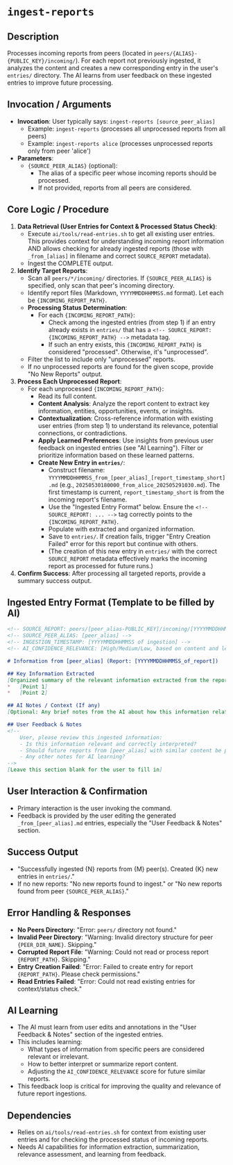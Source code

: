 # `ingest-reports`

## Description
Processes incoming reports from peers (located in `peers/{ALIAS}-{PUBLIC_KEY}/incoming/`). For each report not previously ingested, it analyzes the content and creates a new corresponding entry in the user's `entries/` directory. The AI learns from user feedback on these ingested entries to improve future processing.

## Invocation / Arguments
*   **Invocation**: User typically says: `ingest-reports [source_peer_alias]`
    *   Example: `ingest-reports` (processes all unprocessed reports from all peers)
    *   Example: `ingest-reports alice` (processes unprocessed reports only from peer 'alice')
*   **Parameters**:
    *   `{SOURCE_PEER_ALIAS}` (optional):
        *   The alias of a specific peer whose incoming reports should be processed.
        *   If not provided, reports from all peers are considered.

## Core Logic / Procedure
1.  **Data Retrieval (User Entries for Context & Processed Status Check)**:
    *   Execute `ai/tools/read-entries.sh` to get all existing user entries. This provides context for understanding incoming report information AND allows checking for already ingested reports (those with `_from_[alias]` in filename and correct `SOURCE_REPORT` metadata).
    *   Ingest the COMPLETE output.
2.  **Identify Target Reports**:
    *   Scan all `peers/*/incoming/` directories. If `{SOURCE_PEER_ALIAS}` is specified, only scan that peer's incoming directory.
    *   Identify report files (Markdown, `YYYYMMDDHHMMSS.md` format). Let each be `{INCOMING_REPORT_PATH}`.
    *   **Processing Status Determination**:
        *   For each `{INCOMING_REPORT_PATH}`:
            *   Check among the ingested entries (from step 1) if an entry already exists in `entries/` that has a `<!-- SOURCE_REPORT: {INCOMING_REPORT_PATH} -->` metadata tag.
            *   If such an entry exists, this `{INCOMING_REPORT_PATH}` is considered "processed". Otherwise, it's "unprocessed".
    *   Filter the list to include only "unprocessed" reports.
    *   If no unprocessed reports are found for the given scope, provide "No New Reports" output.
3.  **Process Each Unprocessed Report**:
    *   For each unprocessed `{INCOMING_REPORT_PATH}`:
        *   Read its full content.
        *   **Content Analysis**: Analyze the report content to extract key information, entities, opportunities, events, or insights.
        *   **Contextualization**: Cross-reference information with existing user entries (from step 1) to understand its relevance, potential connections, or contradictions.
        *   **Apply Learned Preferences**: Use insights from previous user feedback on ingested entries (see "AI Learning"). Filter or prioritize information based on these learned patterns.
        *   **Create New Entry in `entries/`**:
            *   Construct filename: `YYYYMMDDHHMMSS_from_[peer_alias]_[report_timestamp_short].md` (e.g., `20250530180000_from_alice_202505291030.md`). The first timestamp is current, `report_timestamp_short` is from the incoming report's filename.
            *   Use the "Ingested Entry Format" below. Ensure the `<!-- SOURCE_REPORT: ... -->` tag correctly points to the `{INCOMING_REPORT_PATH}`.
            *   Populate with extracted and organized information.
            *   Save to `entries/`. If creation fails, trigger "Entry Creation Failed" error for this report but continue with others.
            *   (The creation of this new entry in `entries/` with the correct `SOURCE_REPORT` metadata effectively marks the incoming report as processed for future runs.)
4.  **Confirm Success**: After processing all targeted reports, provide a summary success output.

## Ingested Entry Format (Template to be filled by AI)
```markdown
<!-- SOURCE_REPORT: peers/[peer_alias-PUBLIC_KEY]/incoming/[YYYYMMDDHHMMSS_of_report].md -->
<!-- SOURCE_PEER_ALIAS: [peer_alias] -->
<!-- INGESTION_TIMESTAMP: [YYYYMMDDHHMMSS of ingestion] -->
<!-- AI_CONFIDENCE_RELEVANCE: [High/Medium/Low, based on content and learned preferences] -->

# Information from [peer_alias] (Report: [YYYYMMDDHHMMSS_of_report])

## Key Information Extracted
[Organized summary of the relevant information extracted from the report. This could be bullet points, paragraphs, or structured data depending on the report's content.]
*   [Point 1]
*   [Point 2]

## AI Notes / Context (If any)
[Optional: Any brief notes from the AI about how this information relates to existing entries, or potential areas of interest for the user.]

## User Feedback & Notes
<!--
    User, please review this ingested information:
    - Is this information relevant and correctly interpreted?
    - Should future reports from [peer_alias] with similar content be prioritized or de-prioritized?
    - Any other notes for AI learning?
-->
[Leave this section blank for the user to fill in]
```

## User Interaction & Confirmation
*   Primary interaction is the user invoking the command.
*   Feedback is provided by the user editing the generated `_from_[peer_alias].md` entries, especially the "User Feedback & Notes" section.

## Success Output
*   "Successfully ingested {N} reports from {M} peer(s). Created {K} new entries in `entries/`."
*   If no new reports: "No new reports found to ingest." or "No new reports found from peer `{SOURCE_PEER_ALIAS}`."

## Error Handling & Responses
*   **No Peers Directory**: "Error: `peers/` directory not found."
*   **Invalid Peer Directory**: "Warning: Invalid directory structure for peer `{PEER_DIR_NAME}`. Skipping."
*   **Corrupted Report File**: "Warning: Could not read or process report `{REPORT_PATH}`. Skipping."
*   **Entry Creation Failed**: "Error: Failed to create entry for report `{REPORT_PATH}`. Please check permissions."
*   **Read Entries Failed**: "Error: Could not read existing entries for context/status check."

## AI Learning
*   The AI must learn from user edits and annotations in the "User Feedback & Notes" section of the ingested entries.
*   This includes learning:
    *   What types of information from specific peers are considered relevant or irrelevant.
    *   How to better interpret or summarize report content.
    *   Adjusting the `AI_CONFIDENCE_RELEVANCE` score for future similar reports.
*   This feedback loop is critical for improving the quality and relevance of future report ingestions.

## Dependencies
*   Relies on `ai/tools/read-entries.sh` for context from existing user entries and for checking the processed status of incoming reports.
*   Needs AI capabilities for information extraction, summarization, relevance assessment, and learning from feedback.
